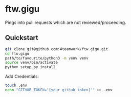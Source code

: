# ftw.gigu

Pings into pull requests which are not reviewed/proceeding.

## Quickstart

```bash
git clone git@github.com:4teamwork/ftw.gigu.git
cd ftw.gigu
path/to/favourite/python3 -m venv venv
source venv/bin/activate
python setup.py install
```

Add Credentials:

```bash
touch .env
echo "GITHUB_TOKEN='[your github token]'" >> .env
```
